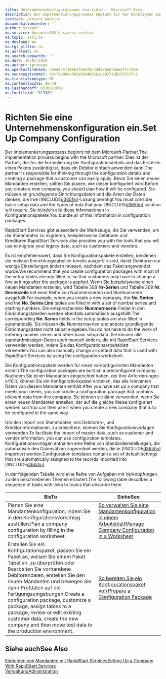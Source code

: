 ```yaml
---
title: Unternehmenskonfigurationen einrichten | Microsoft Docs
description: Der Implementierungsprozess beginnt mit der benötigten Business Central Lösung. Sie bündeln alle diese Informationen in Konfigurationspakete.
services: project-madeira
documentationcenter: ''
author: SorenGP
ms.service: dynamics365-business-central
ms.topic: article
ms.devlang: na
ms.tgt_pltfrm: na
ms.workload: na
ms.search.keywords: ''
ms.date: 10/01/2018
ms.author: sgroespe
ms.openlocfilehash: c96d0c5f188b3fb0df0c5d4578a0bdeed7fc7599
ms.sourcegitcommit: 1bcfaa99ea302e6b84b8361ca02730b135557fc1
ms.translationtype: HT
ms.contentlocale: de-CH
ms.lasthandoff: 03/08/2019
ms.locfileid: "819589"
---
```

# <a name="set-up-company-configuration"></a><span data-ttu-id="6b95e-104">Richten Sie eine Unternehmenskonfiguration ein.</span><span class="sxs-lookup"><span data-stu-id="6b95e-104">Set Up Company Configuration</span></span>
<span data-ttu-id="6b95e-105">Der Implementierungsprozess beginnt mit dem Microsoft-Partner.</span><span class="sxs-lookup"><span data-stu-id="6b95e-105">The implementation process begins with the Microsoft partner.</span></span> <span data-ttu-id="6b95e-106">Dies ist der Partner, der für die Formulierung der Konfigurationsdetails und das Erstellen eines Pakets zuständig ist, dass ein Debitor einfach anwenden kann.</span><span class="sxs-lookup"><span data-stu-id="6b95e-106">The partner is responsible for thinking through the configuration details and creating a package that a customer can easily apply.</span></span> <span data-ttu-id="6b95e-107">Bevor Sie einen neuen Mandanten erstellen, sollten Sie planen, wie dieser konfiguriert wird.</span><span class="sxs-lookup"><span data-stu-id="6b95e-107">Before you create a new company, you should plan how it will be configured.</span></span> <span data-ttu-id="6b95e-108">Sie müssen an grundlegende Einrichtungsdaten und die Arten der Daten denken, die Ihre [!INCLUDE[d365fin](includes/d365fin_md.md)]-Lösung benötigt.</span><span class="sxs-lookup"><span data-stu-id="6b95e-108">You must consider basic setup data and the types of data that your [!INCLUDE[d365fin](includes/d365fin_md.md)] solution will require.</span></span> <span data-ttu-id="6b95e-109">Sie bündeln alle diese Informationen in Konfigurationspakete.</span><span class="sxs-lookup"><span data-stu-id="6b95e-109">You bundle all of this information in configuration packages.</span></span>

<span data-ttu-id="6b95e-110">RapidStart Services gibt ausserdem die Werkzeuge, die Sie verwenden, um die Stammdaten zu migrieren, beispielsweise Debitoren und Kreditoren.</span><span class="sxs-lookup"><span data-stu-id="6b95e-110">RapidStart Services also provides you with the tools that you will use to migrate your legacy data, such as customers and vendors.</span></span>  

<span data-ttu-id="6b95e-111">Es ist empfehlenswert, dass Sie Konfigurationspakete erstellen, bei denen die meisten Einrichtungstabellen bereits ausgefüllt sind, damit Debitoren nur wenige Einstellungen ändern müssen, nachdem das Paket angewendet wurde.</span><span class="sxs-lookup"><span data-stu-id="6b95e-111">We recommend that you create configuration packages with most of the setup tables already filled in, so that customers only have to change a few settings after the package is applied.</span></span> <span data-ttu-id="6b95e-112">Wenn Sie beispielsweise einen neuen Mandanten erstellen, wird Tabelle 308 **Nr-Serien** und Tabelle 309 **Nr. Serienzeile**  mit einer Reihe von Nummernserien und Startnummern ausgefüllt.</span><span class="sxs-lookup"><span data-stu-id="6b95e-112">For example, when you create a new company, the **No. Series** and the **No. Series Line** tables are filled in with a set of number series and starting numbers.</span></span> <span data-ttu-id="6b95e-113">Die entsprechenden **Nummernserie**-Felder in den Einrichtungstabellen werden ebenfalls automatisch ausgefüllt.</span><span class="sxs-lookup"><span data-stu-id="6b95e-113">The corresponding **No. Series** fields in the setup tables are also filled in automatically.</span></span> <span data-ttu-id="6b95e-114">Sie müssen die Nummernserien und andere grundlegende Einrichtungsdaten nicht selbst eingeben.</span><span class="sxs-lookup"><span data-stu-id="6b95e-114">You do not have to do the work of entering number series and other basic setup data.</span></span> <span data-ttu-id="6b95e-115">Sie können alle standardmässigen Daten auch manuell ändern, die mit RapidStart Services verwendet werden, indem Sie das Konfigurationsarbeitsblatt verwenden.</span><span class="sxs-lookup"><span data-stu-id="6b95e-115">You can also manually change all default data that is used with RapidStart Services by using the configuration worksheet.</span></span>  

<span data-ttu-id="6b95e-116">Die Konfigurationspakete werden für einen vorkonfigurierten Mandanten erstellt.</span><span class="sxs-lookup"><span data-stu-id="6b95e-116">The configuration packages are built on a preconfigured company.</span></span> <span data-ttu-id="6b95e-117">Nachdem Sie einen Mandanten eingerichtet haben, der Ihre Anforderungen erfüllt, können Sie ein Konfigurationspaket erstellen, das alle relevanten Daten von diesem Mandanten enthält.</span><span class="sxs-lookup"><span data-stu-id="6b95e-117">After you have set up a company that meets your needs, you can create a configuration package that contains relevant data from this company.</span></span> <span data-ttu-id="6b95e-118">Sie können sie dann verwenden, wenn Sie einen neuen Mandanten erstellen, der auf die gleiche Weise konfiguriert werden soll.</span><span class="sxs-lookup"><span data-stu-id="6b95e-118">You can then use it when you create a new company that is to be configured in the same way.</span></span>  

<span data-ttu-id="6b95e-119">Um den Import von Stammdaten, wie Debitoren-, und Kreditorinformationen, zu erleichtern, können Sie Konfigurationsvorlagen verwenden.</span><span class="sxs-lookup"><span data-stu-id="6b95e-119">To facilitate the import of master data, such as customer and vendor information, you can use configuration templates.</span></span> <span data-ttu-id="6b95e-120">Konfigurationsvorlagen enthalten eine Reihe von Standardeinstellungen, die automatisch den Datensätzen zugeordnet werden, die in [!INCLUDE[d365fin](includes/d365fin_md.md)] importiert werden.</span><span class="sxs-lookup"><span data-stu-id="6b95e-120">Configuration templates contain a set of default settings that are automatically assigned to the records imported into [!INCLUDE[d365fin](includes/d365fin_md.md)].</span></span>

<span data-ttu-id="6b95e-121">In der folgenden Tabelle wird eine Reihe von Aufgaben mit Verknüpfungen zu den beschriebenen Themen erläutert.</span><span class="sxs-lookup"><span data-stu-id="6b95e-121">The following table describes a sequence of tasks with links to topics that describe them.</span></span>

|<span data-ttu-id="6b95e-122">**Bis**</span><span class="sxs-lookup"><span data-stu-id="6b95e-122">**To**</span></span>|<span data-ttu-id="6b95e-123">**Siehe**</span><span class="sxs-lookup"><span data-stu-id="6b95e-123">**See**</span></span>|  
|------------|-------------|  
|<span data-ttu-id="6b95e-124">Planen Sie eine Mandantenkonfiguration, indem Sie in den Konfigurationsvorschlag ausfüllen.</span><span class="sxs-lookup"><span data-stu-id="6b95e-124">Plan a company configuration by filling in the configuration worksheet.</span></span>|[<span data-ttu-id="6b95e-125">So verwalten Sie eine Mandantenkonfiguration in einem Arbeitsblatt</span><span class="sxs-lookup"><span data-stu-id="6b95e-125">Manage Company Configuration in a Worksheet</span></span>](admin-how-to-manage-company-configuration-in-a-worksheet.md)|  
|<span data-ttu-id="6b95e-126">Erstellen Sie ein Konfigurationspaket, passen Sie ein Paket an, weisen Sie einem Paket Tabellen, zu überprüfen oder Bearbeiten Sie vorhandene Debitorendaten, erstellen Sie den neuen Mandanten und bewegen Sie dann Prüfdaten auf die Fertigungsumgebungen.</span><span class="sxs-lookup"><span data-stu-id="6b95e-126">Create a configuration package, customize a package, assign tables to a package, review or edit existing customer data, create the new company and then move test data to the production environment.</span></span>|[<span data-ttu-id="6b95e-127">So bereiten Sie ein Konfigurationspaket vofr</span><span class="sxs-lookup"><span data-stu-id="6b95e-127">Prepare a Configuration Package</span></span>](admin-how-to-prepare-a-configuration-package.md)| 

## <a name="see-also"></a><span data-ttu-id="6b95e-128">Siehe auch</span><span class="sxs-lookup"><span data-stu-id="6b95e-128">See Also</span></span>  
[<span data-ttu-id="6b95e-129">Einrichten von Mandanten mit RapidStart Services</span><span class="sxs-lookup"><span data-stu-id="6b95e-129">Setting Up a Company With RapidStart Services</span></span>](admin-set-up-a-company-with-rapidstart.md)  
[<span data-ttu-id="6b95e-130">Verwaltung</span><span class="sxs-lookup"><span data-stu-id="6b95e-130">Administration</span></span>](admin-setup-and-administration.md)
